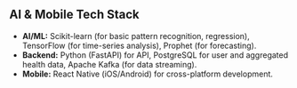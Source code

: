 ## AI & Mobile Tech Stack
- **AI/ML:** Scikit-learn (for basic pattern recognition, regression), TensorFlow (for time-series analysis), Prophet (for forecasting).
- **Backend:** Python (FastAPI) for API, PostgreSQL for user and aggregated health data, Apache Kafka (for data streaming).
- **Mobile:** React Native (iOS/Android) for cross-platform development.
